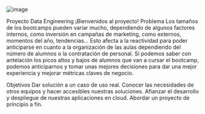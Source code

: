 ![image](https://user-images.githubusercontent.com/97469174/168023810-e7ef7d0c-bdc1-420f-975c-2939054b77f9.png)

Proyecto Data Engineering
¡Bienvenidos al proyecto!
Problema
Los tamaños de los bootcamps pueden variar mucho, dependiendo de algunos factores internos, como inversión en campañas de marketing, como externos, momentos del año, tendencias... Esto afecta a la reactividad para poder anticiparse en cuanto a la organización de las aulas dependiendo del número de alumnos o la contratación de personal. Si podemos saber con antelación los picos altos y bajos de alumnos que van a cursar el bootcamp, podemos anticiparnos y tomar unas mejores decisiones para dar una mejor experiencia y mejorar métricas claves de negocio.

Objetivos
Dar solución a un caso de uso real.
Conocer las necesidades de otros equipos y hacer accesibles nuestras soluciones.
Afianzar el desarrollo y despliegue de nuestras aplicaciones en cloud.
Abordar un proyecto de principio a fin.
